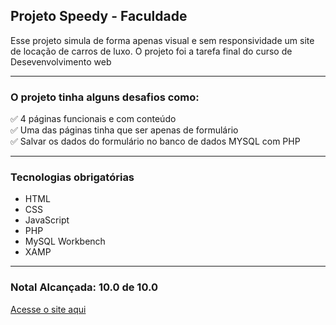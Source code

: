 ## Projeto Speedy - Faculdade
Esse projeto simula de forma apenas visual e sem responsividade um site de locação de carros de luxo.
O projeto foi a tarefa final do curso de Desevenvolvimento web
<hr>

### O projeto tinha alguns desafios como:
✅ 4 páginas funcionais e com conteúdo
<br>
✅ Uma das páginas tinha que ser apenas de formulário
<br>
✅ Salvar os dados do formulário no banco de dados MYSQL com PHP
<hr>

### Tecnologias obrigatórias
- HTML
- CSS
- JavaScript
- PHP
- MySQL Workbench
- XAMP
<hr>

### Notal Alcançada: 10.0 de 10.0

<a href="https://gabriell0610.github.io/projeto-speedy/">Acesse o site aqui</a>





  

